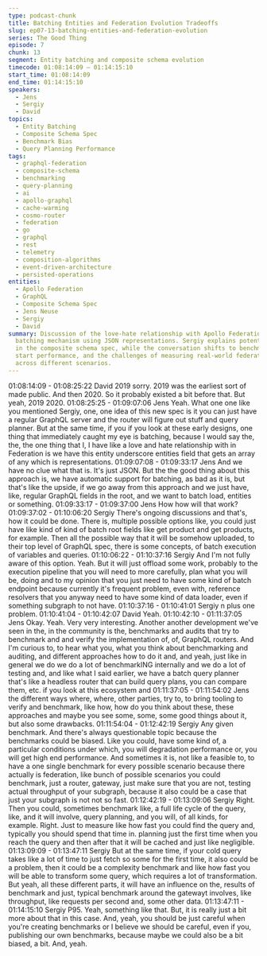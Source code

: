 ```yaml
---
type: podcast-chunk
title: Batching Entities and Federation Evolution Tradeoffs
slug: ep07-13-batching-entities-and-federation-evolution
series: The Good Thing
episode: 7
chunk: 13
segment: Entity batching and composite schema evolution
timecode: 01:08:14:09 – 01:14:15:10
start_time: 01:08:14:09
end_time: 01:14:15:10
speakers:
  - Jens
  - Sergiy
  - David
topics:
  - Entity Batching
  - Composite Schema Spec
  - Benchmark Bias
  - Query Planning Performance
tags:
  - graphql-federation
  - composite-schema
  - benchmarking
  - query-planning
  - ai
  - apollo-graphql
  - cache-warming
  - cosmo-router
  - federation
  - go
  - graphql
  - rest
  - telemetry
  - composition-algorithms
  - event-driven-architecture
  - persisted-operations
entities:
  - Apollo Federation
  - GraphQL
  - Composite Schema Spec
  - Jens Neuse
  - Sergiy
  - David
summary: Discussion of the love-hate relationship with Apollo Federation's _entities
  batching mechanism using JSON representations. Sergiy explains potential solutions
  in the composite schema spec, while the conversation shifts to benchmark bias, cold
  start performance, and the challenges of measuring real-world federation performance
  across different scenarios.
---
```


01:08:14:09 - 01:08:25:22
David
2019 sorry. 2019 was the earliest sort of made public. And then 2020. So it probably existed a
bit before that. But yeah, 2019 2020.
01:08:25:25 - 01:09:07:06
Jens
Yeah. What one one like you mentioned Sergiy, one, one idea of this new spec is it you can just
have a regular GraphQL server and the router will figure out stuff and query planner. But at the
same time, if you if you look at these early designs, one thing that immediately caught my eye is
batching, because I would say the, the, the one thing that I, I have like a love and hate
relationship with in Federation is we have this entity underscore entities field that gets an array
of any which is representations.
01:09:07:08 - 01:09:33:17
Jens
And we have no clue what that is. It's just JSON. But the the good thing about this approach is,
we have automatic support for batching, as bad as it is, but that's like the upside, if we go away
from this approach and we just have, like, regular GraphQL fields in the root, and we want to
batch load, entities or something.
01:09:33:17 - 01:09:37:00
Jens
How how will that work?
01:09:37:02 - 01:10:06:20
Sergiy
There's ongoing discussions and that's, how it could be done. There is, multiple possible options
like, you could just have like kind of kind of batch root fields like get product and get products,
for example. Then all the possible way that it will be somehow uploaded, to their top level of
GraphQL spec, there is some concepts, of batch execution of variables and queries.
01:10:06:22 - 01:10:37:16
Sergiy
And I'm not fully aware of this option. Yeah. But it will just offload some work, probably to the
execution pipeline that you will need to more carefully, plan what you will be, doing and to my
opinion that you just need to have some kind of batch endpoint because currently it's frequent
problem, even with, reference resolvers that you anyway need to have some kind of data loader,
even if something subgraph to not have.
01:10:37:16 - 01:10:41:01
Sergiy
n plus one problem.
01:10:41:04 - 01:10:42:07
David
Yeah.
01:10:42:10 - 01:11:37:05
Jens
Okay. Yeah. Very very interesting. Another another development we've seen in the, in the
community is the, benchmarks and audits that try to benchmark and and verify the
implementation of, of, GraphQL routers. And I'm curious to, to hear what you, what you think
about benchmarking and auditing, and different approaches how to do it and, and yeah, just like
in general we do we do a lot of benchmarkING internally and we do a lot of testing and, and like
what I said earlier, we have a batch query planner that's like a headless router that can build
query plans, you can compare them, etc. if you look at this ecosystem and
01:11:37:05 - 01:11:54:02
Jens
the different ways where, where, other parties, try to, to bring tooling to verify and benchmark,
like how, how do you think about these, these approaches and maybe you see some, some,
some good things about it, but also some drawbacks.
01:11:54:04 - 01:12:42:19
Sergiy
Any given benchmark. And there's always questionable topic because the benchmarks could be
biased. Like you could, have some kind of, a particular conditions under which, you will
degradation performance or, you will get high end performance. And sometimes it is, not like a
feasible to, to have a one single benchmark for every possible scenario because there actually
is federation, like bunch of possible scenarios you could benchmark, just a router, gateway, just
make sure that you are not, testing actual throughput of your subgraph, because it also could be
a case that just your subgraph is not not so fast.
01:12:42:19 - 01:13:09:06
Sergiy
Right. Then you could, sometimes benchmark like, a full life cycle of the query, like, and it will
involve, query planning, and you will, of all kinds, for example. Right. Just to measure like how
fast you could find the query and, typically you should spend that time in. planning just the first
time when you reach the query and then after that it will be cached and just like negligible.
01:13:09:09 - 01:13:47:11
Sergiy
But at the same time, if your cold query takes like a lot of time to just fetch so some for the first
time, it also could be a problem, then it could be a complexity benchmark and like how fast you
will be able to transform some query, which requires a lot of transformation. But yeah, all these
different parts, it will have an influence on the, results of benchmark and just, typical benchmark
around the gatewayt involves, like throughput, like requests per second and, some other data.
01:13:47:11 - 01:14:15:10
Sergiy
P95. Yeah, something like that. But, it is really just a bit more about that in this case. And, yeah,
you should be just careful when you're creating benchmarks or I believe we should be careful,
even if you, publishing our own benchmarks, because maybe we could also be a bit biased, a
bit. And, yeah.